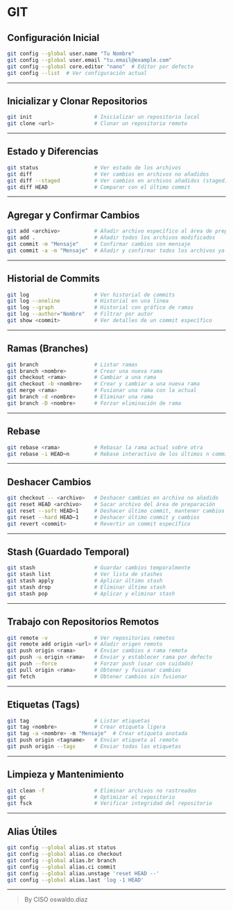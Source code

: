 # GIT


## **Configuración Inicial**

```bash
git config --global user.name "Tu Nombre"
git config --global user.email "tu.email@example.com"
git config --global core.editor "nano"  # Editor por defecto
git config --list  # Ver configuración actual
```

---

## **Inicializar y Clonar Repositorios**

```bash
git init                    # Inicializar un repositorio local
git clone <url>             # Clonar un repositorio remoto
```

---

## **Estado y Diferencias**

```bash
git status                  # Ver estado de los archivos
git diff                    # Ver cambios en archivos no añadidos
git diff --staged           # Ver cambios en archivos añadidos (staged)
git diff HEAD               # Comparar con el último commit
```

---

## **Agregar y Confirmar Cambios**

```bash
git add <archivo>           # Añadir archivo específico al área de preparación
git add .                   # Añadir todos los archivos modificados
git commit -m "Mensaje"     # Confirmar cambios con mensaje
git commit -a -m "Mensaje"  # Añadir y confirmar todos los archivos ya rastreados
```

---

## **Historial de Commits**

```bash
git log                     # Ver historial de commits
git log --oneline           # Historial en una línea
git log --graph             # Historial con gráfico de ramas
git log --author="Nombre"   # Filtrar por autor
git show <commit>           # Ver detalles de un commit específico
```

---

## **Ramas (Branches)**

```bash
git branch                  # Listar ramas
git branch <nombre>         # Crear una nueva rama
git checkout <rama>         # Cambiar a una rama
git checkout -b <nombre>    # Crear y cambiar a una nueva rama
git merge <rama>            # Fusionar una rama con la actual
git branch -d <nombre>      # Eliminar una rama
git branch -D <nombre>      # Forzar eliminación de rama
```

---

## **Rebase**

```bash
git rebase <rama>           # Rebasar la rama actual sobre otra
git rebase -i HEAD~n        # Rebase interactivo de los últimos n commits
```

---

## **Deshacer Cambios**

```bash
git checkout -- <archivo>   # Deshacer cambios en archivo no añadido
git reset HEAD <archivo>    # Sacar archivo del área de preparación
git reset --soft HEAD~1     # Deshacer último commit, mantener cambios
git reset --hard HEAD~1     # Deshacer último commit y cambios
git revert <commit>         # Revertir un commit específico
```

---

## **Stash (Guardado Temporal)**

```bash
git stash                   # Guardar cambios temporalmente
git stash list              # Ver lista de stashes
git stash apply             # Aplicar último stash
git stash drop              # Eliminar último stash
git stash pop               # Aplicar y eliminar stash
```

---

## **Trabajo con Repositorios Remotos**

```bash
git remote -v               # Ver repositorios remotos
git remote add origin <url> # Añadir origen remoto
git push origin <rama>      # Enviar cambios a rama remota
git push -u origin <rama>   # Enviar y establecer rama por defecto
git push --force            # Forzar push (usar con cuidado)
git pull origin <rama>      # Obtener y fusionar cambios
git fetch                   # Obtener cambios sin fusionar
```

---

## **Etiquetas (Tags)**

```bash
git tag                     # Listar etiquetas
git tag <nombre>            # Crear etiqueta ligera
git tag -a <nombre> -m "Mensaje"  # Crear etiqueta anotada
git push origin <tagname>   # Enviar etiqueta al remoto
git push origin --tags      # Enviar todas las etiquetas
```

---

## **Limpieza y Mantenimiento**

```bash
git clean -f                # Eliminar archivos no rastreados
git gc                      # Optimizar el repositorio
git fsck                    # Verificar integridad del repositorio
```

---

## **Alias Útiles**

```bash
git config --global alias.st status
git config --global alias.co checkout
git config --global alias.br branch
git config --global alias.ci commit
git config --global alias.unstage 'reset HEAD --'
git config --global alias.last 'log -1 HEAD'
```
_______________________

> By CISO oswaldo.diaz
